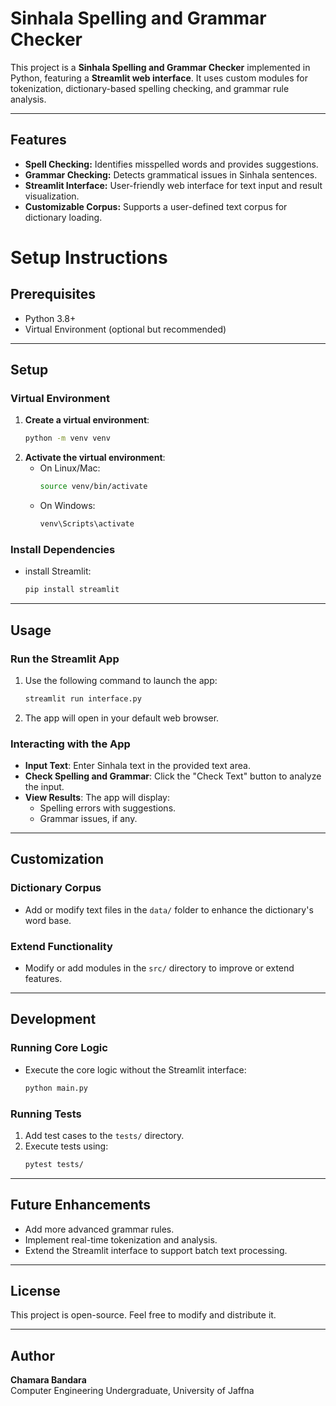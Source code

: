 # Sinhala Spelling and Grammar Checker

This project is a **Sinhala Spelling and Grammar Checker** implemented in Python, featuring a **Streamlit web interface**. It uses custom modules for tokenization, dictionary-based spelling checking, and grammar rule analysis.

---

## Features

- **Spell Checking:** Identifies misspelled words and provides suggestions.
- **Grammar Checking:** Detects grammatical issues in Sinhala sentences.
- **Streamlit Interface:** User-friendly web interface for text input and result visualization.
- **Customizable Corpus:** Supports a user-defined text corpus for dictionary loading.
# Setup Instructions

## Prerequisites

- Python 3.8+
- Virtual Environment (optional but recommended)

---

## Setup

### Virtual Environment
1. **Create a virtual environment**:
    ```bash
    python -m venv venv
    ```
2. **Activate the virtual environment**:
    - On Linux/Mac:
      ```bash
      source venv/bin/activate
      ```
    - On Windows:
      ```bash
      venv\Scripts\activate
      ```

### Install Dependencies
- install Streamlit:
    ```bash
    pip install streamlit
    ```

---

## Usage

### Run the Streamlit App
1. Use the following command to launch the app:
    ```bash
    streamlit run interface.py
    ```
2. The app will open in your default web browser.

### Interacting with the App
- **Input Text**: Enter Sinhala text in the provided text area.
- **Check Spelling and Grammar**: Click the "Check Text" button to analyze the input.
- **View Results**: The app will display:
  - Spelling errors with suggestions.
  - Grammar issues, if any.

---

## Customization

### Dictionary Corpus
- Add or modify text files in the `data/` folder to enhance the dictionary's word base.

### Extend Functionality
- Modify or add modules in the `src/` directory to improve or extend features.

---

## Development

### Running Core Logic
- Execute the core logic without the Streamlit interface:
    ```bash
    python main.py
    ```

### Running Tests
1. Add test cases to the `tests/` directory.
2. Execute tests using:
    ```bash
    pytest tests/
    ```

---

## Future Enhancements
- Add more advanced grammar rules.
- Implement real-time tokenization and analysis.
- Extend the Streamlit interface to support batch text processing.

---

## License
This project is open-source. Feel free to modify and distribute it.

---

## Author
**Chamara Bandara**  
Computer Engineering Undergraduate, University of Jaffna
